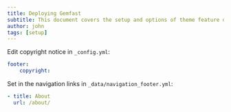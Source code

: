 ```yaml
---
title: Deploying Gemfast
subtitle: This document covers the setup and options of theme feature described in the doc title
author: john
tags: [setup]
---
```


Edit copyright notice in `_config.yml`:
```yaml
footer:
    copyright:
```

Set in the navigation links in `_data/navigation_footer.yml`:
```yaml
- title: About
  url: /about/
```
